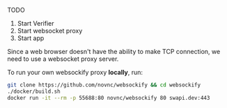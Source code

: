 TODO

1. Start Verifier
2. Start websocket proxy
3. Start app


Since a web browser doesn't have the ability to make TCP connection, we need to use a websocket proxy server.

To run your own websockify proxy **locally**, run:
```sh
git clone https://github.com/novnc/websockify && cd websockify
./docker/build.sh
docker run -it --rm -p 55688:80 novnc/websockify 80 swapi.dev:443
```
